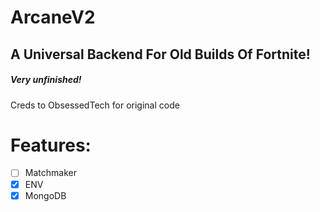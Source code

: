 # ArcaneV2
## A Universal Backend For Old Builds Of Fortnite!

##### Very unfinished!

Creds to ObsessedTech for original code
# Features:
- [ ] Matchmaker
- [x] ENV
- [x] MongoDB
